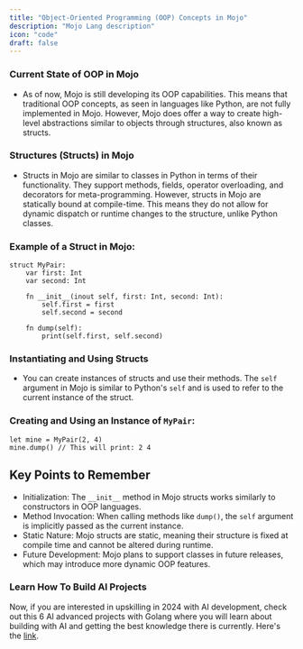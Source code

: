 ```yaml
---
title: "Object-Oriented Programming (OOP) Concepts in Mojo"
description: "Mojo Lang description"
icon: "code"
draft: false
---
```


### Current State of OOP in Mojo

- As of now, Mojo is still developing its OOP capabilities. This means that traditional OOP concepts, as seen in languages like Python, are not fully implemented in Mojo. However, Mojo does offer a way to create high-level abstractions similar to objects through structures, also known as structs.

### Structures (Structs) in Mojo

- Structs in Mojo are similar to classes in Python in terms of their functionality. They support methods, fields, operator overloading, and decorators for meta-programming. However, structs in Mojo are statically bound at compile-time. This means they do not allow for dynamic dispatch or runtime changes to the structure, unlike Python classes.

### Example of a Struct in Mojo:

```mojo
struct MyPair:
    var first: Int
    var second: Int

    fn __init__(inout self, first: Int, second: Int):
        self.first = first
        self.second = second

    fn dump(self):
        print(self.first, self.second)
```

### Instantiating and Using Structs

- You can create instances of structs and use their methods. The `self` argument in Mojo is similar to Python's `self` and is used to refer to the current instance of the struct.

### Creating and Using an Instance of `MyPair`:

```mojo
let mine = MyPair(2, 4)
mine.dump() // This will print: 2 4
```

## Key Points to Remember

- Initialization: The `__init__` method in Mojo structs works similarly to constructors in OOP languages.
- Method Invocation: When calling methods like `dump()`, the `self` argument is implicitly passed as the current instance.
- Static Nature: Mojo structs are static, meaning their structure is fixed at compile time and cannot be altered during runtime.
- Future Development: Mojo plans to support classes in future releases, which may introduce more dynamic OOP features.

### Learn How To Build AI Projects

Now, if you are interested in upskilling in 2024 with AI development, check out this 6 AI advanced projects with Golang where you will learn about building with AI and getting the best knowledge there is currently. Here's the [link](https://akhilsharmatech.gumroad.com/l/zgxqq).
